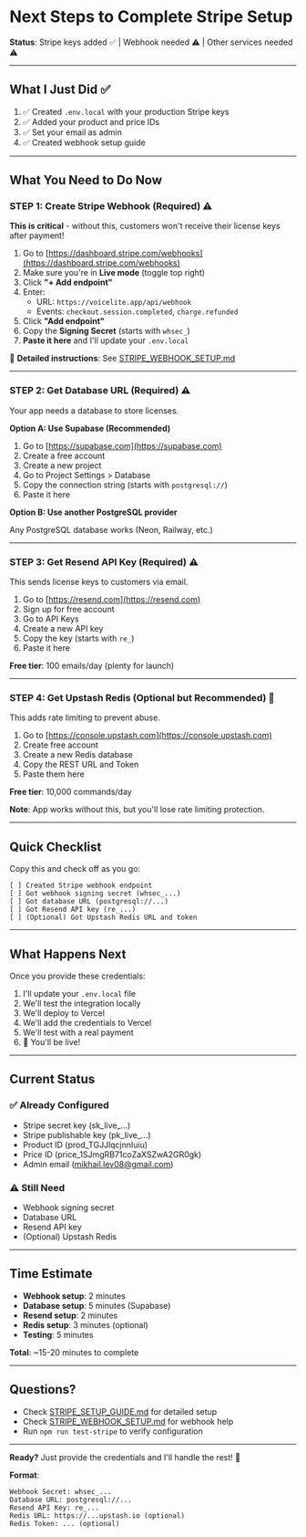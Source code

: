 # Next Steps to Complete Stripe Setup

**Status**: Stripe keys added ✅ | Webhook needed ⚠️ | Other services needed ⚠️

---

## What I Just Did ✅

1. ✅ Created `.env.local` with your production Stripe keys
2. ✅ Added your product and price IDs
3. ✅ Set your email as admin
4. ✅ Created webhook setup guide

---

## What You Need to Do Now

### STEP 1: Create Stripe Webhook (Required) ⚠️

**This is critical** - without this, customers won't receive their license keys after payment!

1. Go to [https://dashboard.stripe.com/webhooks](https://dashboard.stripe.com/webhooks)
2. Make sure you're in **Live mode** (toggle top right)
3. Click **"+ Add endpoint"**
4. Enter:
   - URL: `https://voicelite.app/api/webhook`
   - Events: `checkout.session.completed`, `charge.refunded`
5. Click **"Add endpoint"**
6. Copy the **Signing Secret** (starts with `whsec_`)
7. **Paste it here** and I'll update your `.env.local`

📖 **Detailed instructions**: See [STRIPE_WEBHOOK_SETUP.md](STRIPE_WEBHOOK_SETUP.md)

---

### STEP 2: Get Database URL (Required) ⚠️

Your app needs a database to store licenses.

**Option A: Use Supabase (Recommended)**

1. Go to [https://supabase.com](https://supabase.com)
2. Create a free account
3. Create a new project
4. Go to Project Settings > Database
5. Copy the connection string (starts with `postgresql://`)
6. Paste it here

**Option B: Use another PostgreSQL provider**

Any PostgreSQL database works (Neon, Railway, etc.)

---

### STEP 3: Get Resend API Key (Required) ⚠️

This sends license keys to customers via email.

1. Go to [https://resend.com](https://resend.com)
2. Sign up for free account
3. Go to API Keys
4. Create a new API key
5. Copy the key (starts with `re_`)
6. Paste it here

**Free tier**: 100 emails/day (plenty for launch)

---

### STEP 4: Get Upstash Redis (Optional but Recommended) 🔵

This adds rate limiting to prevent abuse.

1. Go to [https://console.upstash.com](https://console.upstash.com)
2. Create free account
3. Create a new Redis database
4. Copy the REST URL and Token
5. Paste them here

**Free tier**: 10,000 commands/day

**Note**: App works without this, but you'll lose rate limiting protection.

---

## Quick Checklist

Copy this and check off as you go:

```
[ ] Created Stripe webhook endpoint
[ ] Got webhook signing secret (whsec_...)
[ ] Got database URL (postgresql://...)
[ ] Got Resend API key (re_...)
[ ] (Optional) Got Upstash Redis URL and token
```

---

## What Happens Next

Once you provide these credentials:

1. I'll update your `.env.local` file
2. We'll test the integration locally
3. We'll deploy to Vercel
4. We'll add the credentials to Vercel
5. We'll test with a real payment
6. 🚀 You'll be live!

---

## Current Status

### ✅ Already Configured

- Stripe secret key (sk_live_...)
- Stripe publishable key (pk_live_...)
- Product ID (prod_TGJJlqcjnnIuiu)
- Price ID (price_1SJmgRB71coZaXSZwA2GR0gk)
- Admin email (mikhail.lev08@gmail.com)

### ⚠️ Still Need

- Webhook signing secret
- Database URL
- Resend API key
- (Optional) Upstash Redis

---

## Time Estimate

- **Webhook setup**: 2 minutes
- **Database setup**: 5 minutes (Supabase)
- **Resend setup**: 2 minutes
- **Redis setup**: 3 minutes (optional)
- **Testing**: 5 minutes

**Total**: ~15-20 minutes to complete

---

## Questions?

- Check [STRIPE_SETUP_GUIDE.md](STRIPE_SETUP_GUIDE.md) for detailed setup
- Check [STRIPE_WEBHOOK_SETUP.md](STRIPE_WEBHOOK_SETUP.md) for webhook help
- Run `npm run test-stripe` to verify configuration

---

**Ready?** Just provide the credentials and I'll handle the rest! 🚀

**Format**:
```
Webhook Secret: whsec_...
Database URL: postgresql://...
Resend API Key: re_...
Redis URL: https://...upstash.io (optional)
Redis Token: ... (optional)
```
